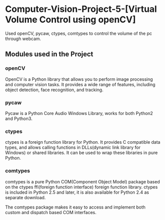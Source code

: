 # Computer-Vision-Project-5-[Virtual Volume Control using openCV]
Used openCV, pycaw, ctypes, comtypes to control the volume of the pc through webcam.
## Modules used in the Project
### openCV
OpenCV is a Python library that allows you to perform image processing and computer vision tasks. It provides a wide range of features, including object detection, face recognition, and tracking.
### pycaw
Pycaw is a  Python Core Audio Windows Library, works for both Python2 and Python3.
### ctypes
ctypes is a foreign function library for Python. It provides C compatible data types, and allows calling functions in DLLs(dynamic link library for Windows) or shared libraries. It can be used to wrap these libraries in pure Python.
### comtypes
comtypes is a pure Python COM(Component Object Model) package based on the ctypes ffi(foreign function interface) foreign function library. ctypes is included in Python 2.5 and later, it is also available for Python 2.4 as separate download.

The comtypes package makes it easy to access and implement both custom and dispatch based COM interfaces.
